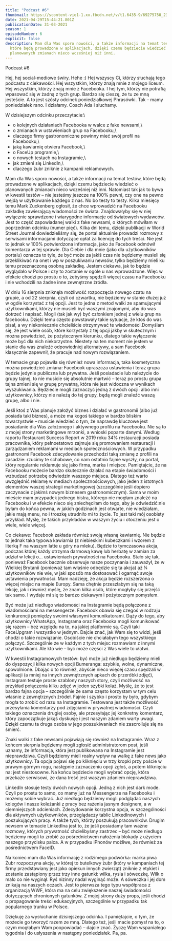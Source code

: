 ```yaml
---
title: "Podcast #6"
thumbnail: https://scontent-vie1-1.xx.fbcdn.net/v/t1.6435-9/69275750_2391270897798388_9048805818413088768_n.png?_nc_cat=106&ccb=1-3&_nc_sid=730e14&_nc_ohc=0sEZSYz4g7YAX9WFRGK&_nc_ht=scontent-vie1-1.xx&oh=9867e68f16c9d97e2cc55281b0c84b8e&oe=60B149F0
date: 2021-04-29T15:44:21.801Z
publicationDate: 31-03-2021
season: 1
episodeNumber: 6
explicit: false
description: Mam dla Was sporo nowości, a także informacji na temat testów,
  które będą prowadzone w aplikacjach, dzięki czemu będziecie wiedzieć o
  planowanych zmianach nieco wcześniej niż inni.
---
```

Podcast #6

Hej, hej social-mediowe świry. Hehe :) Hej wszyscy Ci, którzy słuchają tego podcastu z ciekawości. Hej wszystkim, którzy znają mnie z mojego liceum. Hej wszystkim, którzy znają mnie z Facebooka. I hej tym, którzy nie potrafią wpasować się w żadną z tych grup. Bardzo się cieszę, że tu ze mną jesteście. A to jest szósty odcinek poniedziałkowej Phrasówki. Tak – mamy poniedziałek rano. I działamy. Coach Ada i słuchamy.

W dzisiejszym odcinku przeczytacie:\
- o kolejnych działaniach Facebooka w walce z fake newsami,\
- o zmianach w ustawieniach grup na Facebooku,\
- dlaczego firmy gastronomiczne powinny mieć swój profil na Facebooku,\
- jaką kawiarnię otwiera Facebook,\
- o FaceUp programie,\
- o nowych testach na Instagramie,\
- jak zmieni się LinkedIn,\
- dlaczego żubr zniknie z kampanii reklamowych.

Mam dla Was sporo nowości, a także informacji na temat testów, które będą prowadzone w aplikacjach, dzięki czemu będziecie wiedzieć o planowanych zmianach nieco wcześniej niż inni. Natomiast tak jak to bywa w kwestii testów – nie jesteśmy jeszcze na 100% pewni, czy one na pewno wejdą w użytkowanie każdego z nas. No bo testy to testy. Kilka miesięcy temu Mark Zuckenberg ogłosił, że chce wprowadzić na Facebooku zakładkę zawierającą wiadomości ze świata. Znajdowałyby się w niej wyłącznie sprawdzone i wiarygodne informacje od światowych wydawców. Jest to część zapowiadanej walki z fake newsami, o których mówiłam w poprzednim odcinku (numer pięć). Kilka dni temu, dzięki publikacji w World Street Journal dowiedzieliśmy się, że portal aktualnie prowadzi rozmowy z serwisami informacjami dotyczące opłat za licencję do tych treści. Nie jest to jednak w 100% potwierdzona informacja, jako że Facebook odmówił komentarza w tej sprawie. Dla Ciebie i dla mnie (jako dla użytkowników portalu) oznacza to tyle, że być może za jakiś czas nie będziemy musieli się przeklikiwać na onet i wp w poszukiwaniu newsów, tylko będziemy mieli ku temu przeznaczoną osobną zakładkę. Jestem ciekawa, jak to będzie wyglądało w Polsce i czy to zostanie w ogóle u nas wprowadzone. Więc w efekcie chodzi po prostu o to, żebyśmy spędzili więcej czasu na Facebooku i nie wchodzili na żadne inne zewnętrzne źródła.

W dniu 16 sierpnia zniknęła możliwość rozpoczęcia nowego czatu na grupie, a od 22 sierpnia, czyli od czwartku, nie będziemy w stanie dłużej już w ogóle korzystać z tej opcji. Jest to jedna z metod walki ze spamującymi użytkownikami, którzy nie musieli być waszymi znajomymi, aby do was dotrzeć i napisać. Mogli (tak jak wy) być członkiem jednej z wielu grup na facebooku. Dzięki temu często powstawały takie sytuacje, że ktoś do was pisał, a wy niekoniecznie chcieliście otrzymywać te wiadomości.Domyślam się, że jest wiele osób, które korzystały z tej opcji jakby w skutecznym i można powiedzieć, że pożytecznym kierunku, dlatego takie wyłączenie może być dla nich niekorzystne. Niestety na ten moment nie jestem w stanie dla was znaleźć odpowiedniej alternatywy, a sam Facebook klasycznie zapewnił, że pracuje nad nowym rozwiązaniem.

W temacie grup pojawiła się również nowa informacja, taka kosmetyczna można powiedzieć zmiana: Facebook upraszcza ustawienia i teraz grupa będzie jedynie publiczna lub prywatna. Jeśli posiadacie lub należycie do grupy tajnej, to nie musicie się absolutnie martwić – teraz po prostu grupa tajna zmieni się w grupę prywatną, która nie jest widoczna w wynikach wyszukiwania. Będziecie mogli zaznaczyć jedną z dwóch opcji: albo inni użytkownicy, którzy nie należą do tej grupy, będą mogli znaleźć waszą grupę, albo i nie.

Jeśli ktoś z Was planuje założyć biznes i działać w gastronomii (albo już posiada taki biznes), a może ma kogoś takiego w bardzo bliskim towarzystwie – musicie wiedzieć o tym, że naprawdę kluczowe jest posiadanie dla Was założonego i aktywnego profilu na Facebooku. Nie są to z mojej strony marketingowe mrzonki, a wnioski poparte danymi. Według raportu Restaurant Success Report w 2019 roku 34% restauracji posiada pracownika, który pełnoetatowo zajmuje się promowaniem restauracji i zarządzaniem reklamami w mediach społecznościowych. W przypadku gastronomi Facebook zdecydowanie przechodzi taką zmianę z profili na zasadzie: rzucimy te schabowe, co nam ostatnio fajnie wyszły, na portal, który regularnie reklamuje się jako firma, marka i miejsce. Pamiętajcie, że na Facebooku możecie bardzo skutecznie działać na etapie świadomości i wzbudzać potrzebę odwiedzin waszego miejsca. Dlatego też warto uwzględnić reklamę w mediach społecznościowych, jako jeden z istotnych elementów waszej strategii marketingowej (szczególnie jeśli dopiero zaczynacie z jakimś nowym biznesem gastronomicznym). Sama w moim mieście mam przypadek jednego bistra, którego nie mogłam znaleźć na Facebooku i w efekcie nieco się zniechęciłam do tego, aby je odwiedzić:nie byłam do końca pewna, w jakich godzinach jest otwarte, nie wiedziałam, jakie mają menu, no i troszkę utrudniło mi to życie. To jest taki mój osobisty przykład. Myślę, że takich przykładów w waszym życiu i otoczeniu jest o wiele, wiele więcej.

Co ciekawe: Facebook zakłada również swoją własną kawiarnię. Nie będzie to jednak taka typowa kawiarnia (z niebieskimi kubeczkami i wzorem z literką F na waszym latte u góry na mleku). Będzie to tymczasowa akcja, podczas której każdy otrzyma darmową kawę lub herbatę w zamian za udział w lekcji o… ustawieniach prywatności na Facebooku. Stało się tak, ponieważ Facebook bacznie obserwuje nasze poczynania i zauważył, że w Wielkiej Brytanii (ponieważ tam właśnie odbędzie się ta akcja) aż ¼ użytkowników nie wie, w jaki sposób ma dostosować i ogarnąć swoje ustawienia prywatności. Mam nadzieję, że akcja będzie rozszerzona o więcej miejsc na mapie Europy. Sama chętnie przeszłabym się na taką lekcję, jak i również myślę, że znam kilka osób, które mogłyby się przejść tak samo. I wydaje mi się to bardzo ciekawym i pożytecznym pomysłem.

Być może już niedługo wiadomości na Instagramie będą połączone z wiadomościami na messengerze. Facebook obawia się czegoś w rodzaju konkurencji pomiędzy swoimi własnymi komunikatorami. Dąży do tego, aby użytkownicy WhatsApp, Instagrama oraz Facebooka mogli komunikować się razem – bez względu na to, na jakiej platformie są. Czyli taki FaceUpgram i wszystko w jednym. Dajcie znać, jak Wam się to widzi, jeśli chodzi o takie rozwiązanie. Osobiście nie chciałabym tego wszystkiego połączyć. Szczególnie że w każdym z tych miejsc rozmawiam z innymi użytkownikami. Ale kto wie – być może części z Was wiele to ułatwi.

W kwestii Instagramowych testów: być może już niedługo będziemy mieli do dyspozycji kilka nowych opcji Bumeranga: szybkie, wolne, dynamiczne, spowolnione. Dbając o to również, abyście nieco więcej czasu spędzali w aplikacji (a mniej na innych zewnętrznych apkach do przeróbki zdjęć), Instagram testuje proste szablony naszych story, czyli możliwość na przykład połączenia kilku zdjęć w jeden szybki kolaż. Myślę, że to jest bardzo fajna opcja – szczególnie że sama często korzystam w tym celu właśnie z zewnętrznych źródeł. Fajnie i szybko i prosto by było, gdybym mogła to zrobić od razu na Instagramie. Testowana jest także możliwość przesyłania komentarzy pod zdjęciami w prywatnej wiadomości. Czyli takiego oznaczenia drugiej osoby, ale przesyłając jej konkretny komentarz, który zapoczątkuje jakąś dyskusję i jest naszym zdaniem warty uwagi. Dzięki czemu ta druga osoba w jego poszukiwaniach nie zascrolluje się na śmierć.

Znaki walki z fake newsami pojawiają się również na Instagramie. Wraz z końcem sierpnia będziemy mogli zgłosić administratorom post, jeśli uznamy, że informacja, która jest publikowana na Instagramie jest nieprawdziwa. Czyli będziemy mieli realny wpływ na walkę z fake news jako użytkownicy. Ta opcja pojawi się po kliknięciu w trzy kropki przy poście w prawym górnym rogu, następnie zaznaczeniu opcji zgłoś, a potem kliknięciu na: jest niestosowne. Na końcu będziecie mogli wybrać opcję, która przekaże serwisowi, że dana treść jest waszym zdaniem nieprawdziwa.

LinkedIn stosuje testy dwóch nowych opcji. Jedną z nich jest dark mode. Czyli po prostu to samo, co mamy już na Messengerze na Facebooku i możemy sobie wybrać. Już niedługo będziemy mogli podglądać naszych kolegów i nasze koleżanki z pracy bez rażenia jasnym designem, a w ciemniejszych odcieniach. Zdecydowanie korzystna opcja, w szczególności dla aktywnych użytkowników, przeglądaczy tablic LinkedInowych i poszukujących pracy. A także tych, którzy poszukują pracowników. Drugim newsem w temacie LinkedIna jest to, że jeśli posiadamy tam ważne rozmowy, których prywatność chcielibyśmy zastrzec – być może niedługo będziemy mogli to zrobić za pośrednictwem nałożenia blokady z użyciem naszego przycisku palca. A w przypadku iPhonów możliwe, że również za pośrednictwem FaceID.

Na koniec mam dla Was informację z rodzimego podwórka: marka piwa Żubr rozpoczyna akcję, w której to butelkowy żubr (który w kampaniach tej firmy przedstawiany jest jako opiekun innych zwierząt) zniknie z etykiet i zostanie zastąpiony przez trzy inne gatunki: wilka, rysia i sóweczkę. Wilk o mało co nie wyginął. Ryś nizinny nadal wyginąć może. A sóweczka i jej dom znikają na naszych oczach. Jest to pierwsza tego typu współpraca z organizacją WWF, która ma na celu zwiększenie naszej świadomości dotyczących chronionych gatunków. Z mojej strony duży props, jeśli chodzi o propagowanie treści edukacyjnych, szczególnie w przypadku tak popularnego trunku w Polsce.

Dziękuję za wysłuchanie dzisiejszego odcinka. I pamiętajcie, o tym, że możecie go tworzyć razem ze mną. Dlatego też, jeśli macie pomysł na to, o czym mogłabym Wam poopowiadać – dajcie znać. Życzę Wam wspaniałego tygodnia i do usłyszenia w następny poniedziałek. Pa, pa.